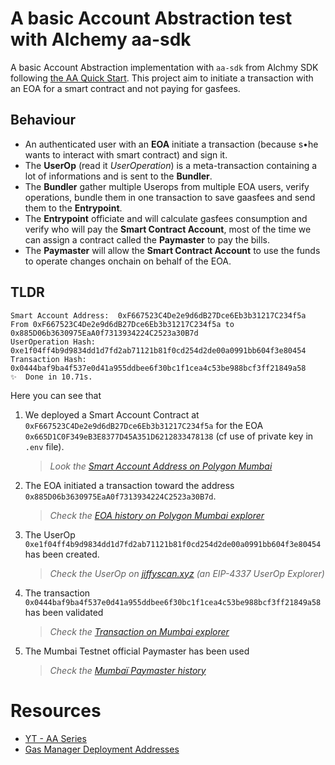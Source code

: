 # A basic Account Abstraction test with Alchemy aa-sdk

A basic Account Abstraction implementation with `aa-sdk` from Alchmy SDK following [the AA Quick Start](https://accountkit.alchemy.com/getting-started/setup.html#_1-install-the-packages).
This project aim to initiate a transaction with an EOA for a smart contract and not paying for gasfees.

## Behaviour

- An authenticated user with an **EOA** initiate a transaction (because s•he wants to interact with smart contract) and sign it.
- The **UserOp** (read it _UserOperation_) is a meta-transaction containing a lot of informations and is sent to the **Bundler**.
- The **Bundler** gather multiple Userops from multiple EOA users, verify operations, bundle them in one transaction to save gaasfees and send them to the **Entrypoint**.
- The **Entrypoint** officiate and will calculate gasfees consumption and verify who will pay the **Smart Contract Account**, most of the time we can assign a contract called the **Paymaster** to pay the bills.
- The **Paymaster** will allow the **Smart Contract Account** to use the funds to operate changes onchain on behalf of the EOA.

## TLDR

```
Smart Account Address:  0xF667523C4De2e9d6dB27Dce6Eb3b31217C234f5a
From 0xF667523C4De2e9d6dB27Dce6Eb3b31217C234f5a to 0x885D06b3630975EaA0f7313934224C2523a30B7d
UserOperation Hash:  0xe1f04ff4b9d9834dd1d7fd2ab71121b81f0cd254d2de00a0991bb604f3e80454
Transaction Hash:  0x0444baf9ba4f537e0d41a955ddbee6f30bc1f1cea4c53be988bcf3ff21849a58
✨  Done in 10.71s.
```

Here you can see that

1. We deployed a Smart Account Contract at `0xF667523C4De2e9d6dB27Dce6Eb3b31217C234f5a` for the EOA `0x665D1C0F349eB3E8377D45A351D6212833478138` (cf use of private key in `.env` file).
   > _Look the [Smart Account Address on Polygon Mumbai](https://mumbai.polygonscan.com/address/0xF667523C4De2e9d6dB27Dce6Eb3b31217C234f5a)_
2. The EOA initiated a transaction toward the address `0x885D06b3630975EaA0f7313934224C2523a30B7d`.
   > _Check the [EOA history on Polygon Mumbai explorer](https://mumbai.polygonscan.com/address/0x665D1C0F349eB3E8377D45A351D6212833478138)_
3. The UserOp `0xe1f04ff4b9d9834dd1d7fd2ab71121b81f0cd254d2de00a0991bb604f3e80454` has been created.
   > _Check the UserOp on [jiffyscan.xyz](https://jiffyscan.xyz/userOpHash/0xe1f04ff4b9d9834dd1d7fd2ab71121b81f0cd254d2de00a0991bb604f3e80454?network=mumbai) (an EIP-4337 UserOp Explorer)_
4. The transaction `0x0444baf9ba4f537e0d41a955ddbee6f30bc1f1cea4c53be988bcf3ff21849a58` has been validated
   > _Check the [Transaction on Mumbai explorer](https://mumbai.polygonscan.com/tx/0x0444baf9ba4f537e0d41a955ddbee6f30bc1f1cea4c53be988bcf3ff21849a58)_
5. The Mumbai Testnet official Paymaster has been used
   > _Check the [Mumbaï Paymaster history](https://jiffyscan.xyz/paymaster/0xc03aac639bb21233e0139381970328db8bceeb67?network=mumbai)_

# Resources

- [YT - AA Series](https://youtu.be/NM04uxcCOEw?feature=shared)
- [Gas Manager Deployment Addresses](https://docs.alchemy.com/reference/gas-manager-deployment-addresses)
